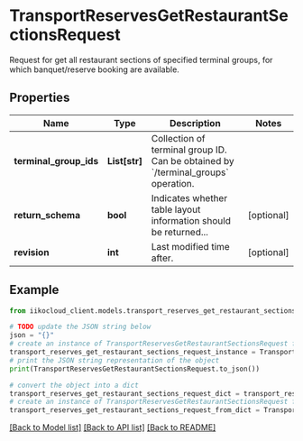 # TransportReservesGetRestaurantSectionsRequest

Request for get all restaurant sections of specified terminal groups, for which banquet/reserve booking are available.

## Properties

Name | Type | Description | Notes
------------ | ------------- | ------------- | -------------
**terminal_group_ids** | **List[str]** | Collection of terminal group ID.                Can be obtained by &#x60;/terminal_groups&#x60; operation. | 
**return_schema** | **bool** | Indicates whether table layout information should be returned... | [optional] 
**revision** | **int** | Last modified time after. | [optional] 

## Example

```python
from iikocloud_client.models.transport_reserves_get_restaurant_sections_request import TransportReservesGetRestaurantSectionsRequest

# TODO update the JSON string below
json = "{}"
# create an instance of TransportReservesGetRestaurantSectionsRequest from a JSON string
transport_reserves_get_restaurant_sections_request_instance = TransportReservesGetRestaurantSectionsRequest.from_json(json)
# print the JSON string representation of the object
print(TransportReservesGetRestaurantSectionsRequest.to_json())

# convert the object into a dict
transport_reserves_get_restaurant_sections_request_dict = transport_reserves_get_restaurant_sections_request_instance.to_dict()
# create an instance of TransportReservesGetRestaurantSectionsRequest from a dict
transport_reserves_get_restaurant_sections_request_from_dict = TransportReservesGetRestaurantSectionsRequest.from_dict(transport_reserves_get_restaurant_sections_request_dict)
```
[[Back to Model list]](../README.md#documentation-for-models) [[Back to API list]](../README.md#documentation-for-api-endpoints) [[Back to README]](../README.md)


